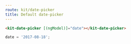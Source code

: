 ```yaml
---
route: kit/date-picker
title: Default date-picker
---
```


```html
<kit-date-picker [(ngModel)]="date"></kit-date-picker>
```

```typescript
date = '2017-08-18';
```
